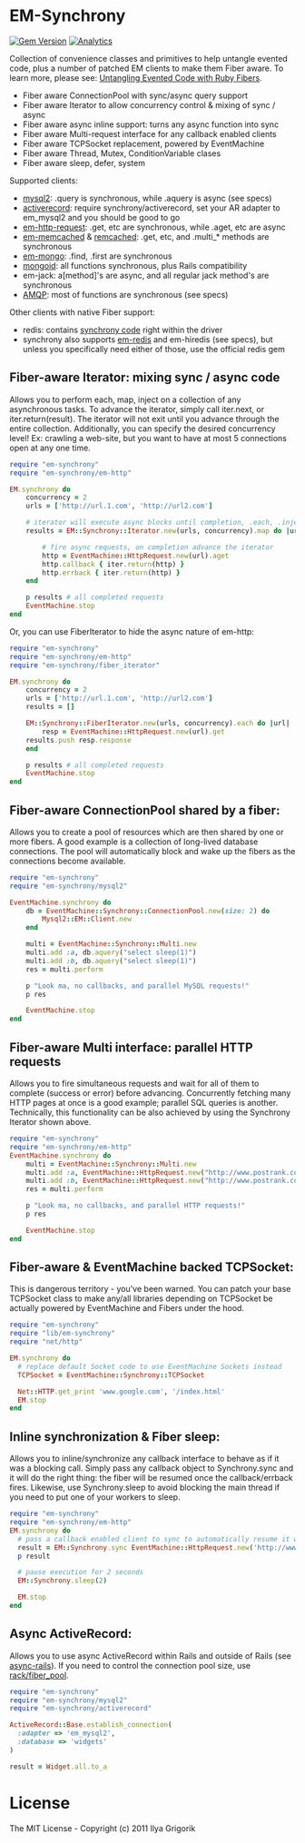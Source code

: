 # EM-Synchrony

[![Gem Version](https://badge.fury.io/rb/em-synchrony.png)](http://rubygems.org/gems/em-synchrony)
[![Analytics](https://ga-beacon.appspot.com/UA-71196-10/em-synchrony/readme)](https://github.com/igrigorik/ga-beacon)

Collection of convenience classes and primitives to help untangle evented code, plus a number of patched EM clients to make them Fiber aware. To learn more, please see: [Untangling Evented Code with Ruby Fibers](http://www.igvita.com/2010/03/22/untangling-evented-code-with-ruby-fibers).

 * Fiber aware ConnectionPool with sync/async query support
 * Fiber aware Iterator to allow concurrency control & mixing of sync / async
 * Fiber aware async inline support: turns any async function into sync
 * Fiber aware Multi-request interface for any callback enabled clients
 * Fiber aware TCPSocket replacement, powered by EventMachine
 * Fiber aware Thread, Mutex, ConditionVariable clases
 * Fiber aware sleep, defer, system

Supported clients:

 * [mysql2](http://github.com/igrigorik/em-synchrony/blob/master/spec/mysql2_spec.rb): .query is synchronous, while .aquery is async (see specs)
 * [activerecord](http://github.com/igrigorik/em-synchrony/blob/master/spec/activerecord_spec.rb): require synchrony/activerecord, set your AR adapter to em_mysql2 and you should be good to go
 * [em-http-request](http://github.com/igrigorik/em-synchrony/blob/master/spec/http_spec.rb): .get, etc are synchronous, while .aget, etc are async
 * [em-memcached](http://github.com/igrigorik/em-synchrony/blob/master/spec/memcache_spec.rb) & [remcached](http://github.com/igrigorik/em-synchrony/blob/master/spec/remcached_spec.rb): .get, etc, and .multi_* methods are synchronous
 * [em-mongo](http://github.com/igrigorik/em-synchrony/blob/master/spec/em-mongo_spec.rb): .find, .first are synchronous
 * [mongoid](http://github.com/igrigorik/em-synchrony/blob/master/spec/mongo_spec.rb): all functions synchronous, plus Rails compatibility
 * em-jack: a[method]'s are async, and all regular jack method's are synchronous
 * [AMQP](http://github.com/ruby-amqp/amqp): most of functions are synchronous (see specs)

Other clients with native Fiber support:

 * redis: contains [synchrony code](https://github.com/ezmobius/redis-rb/blob/master/test/synchrony_driver.rb) right within the driver
 * synchrony also supports [em-redis](http://github.com/igrigorik/em-synchrony/blob/master/spec/redis_spec.rb) and em-hiredis (see specs), but unless you specifically need either of those, use the official redis gem

## Fiber-aware Iterator: mixing sync / async code

Allows you to perform each, map, inject on a collection of any asynchronous tasks. To advance the iterator, simply call iter.next, or iter.return(result). The iterator will not exit until you advance through the entire collection. Additionally, you can specify the desired concurrency level! Ex: crawling a web-site, but you want to have at most 5 connections open at any one time.

```ruby
require "em-synchrony"
require "em-synchrony/em-http"

EM.synchrony do
    concurrency = 2
    urls = ['http://url.1.com', 'http://url2.com']

    # iterator will execute async blocks until completion, .each, .inject also work!
    results = EM::Synchrony::Iterator.new(urls, concurrency).map do |url, iter|

        # fire async requests, on completion advance the iterator
        http = EventMachine::HttpRequest.new(url).aget
        http.callback { iter.return(http) }
        http.errback { iter.return(http) }
    end

    p results # all completed requests
    EventMachine.stop
end
```

Or, you can use FiberIterator to hide the async nature of em-http:

```ruby
require "em-synchrony"
require "em-synchrony/em-http"
require "em-synchrony/fiber_iterator"

EM.synchrony do
    concurrency = 2
    urls = ['http://url.1.com', 'http://url2.com']
    results = []

    EM::Synchrony::FiberIterator.new(urls, concurrency).each do |url|
        resp = EventMachine::HttpRequest.new(url).get
    results.push resp.response
    end

    p results # all completed requests
    EventMachine.stop
end
```

## Fiber-aware ConnectionPool shared by a fiber:
Allows you to create a pool of resources which are then shared by one or more fibers. A good example is a collection of long-lived database connections. The pool will automatically block and wake up the fibers as the connections become available.

```ruby
require "em-synchrony"
require "em-synchrony/mysql2"

EventMachine.synchrony do
    db = EventMachine::Synchrony::ConnectionPool.new(size: 2) do
        Mysql2::EM::Client.new
    end

    multi = EventMachine::Synchrony::Multi.new
    multi.add :a, db.aquery("select sleep(1)")
    multi.add :b, db.aquery("select sleep(1)")
    res = multi.perform

    p "Look ma, no callbacks, and parallel MySQL requests!"
    p res

    EventMachine.stop
end
```

## Fiber-aware Multi interface: parallel HTTP requests
Allows you to fire simultaneous requests and wait for all of them to complete (success or error) before advancing. Concurrently fetching many HTTP pages at once is a good example; parallel SQL queries is another. Technically, this functionality can be also achieved by using the Synchrony Iterator shown above.

```ruby
require "em-synchrony"
require "em-synchrony/em-http"
EventMachine.synchrony do
    multi = EventMachine::Synchrony::Multi.new
    multi.add :a, EventMachine::HttpRequest.new("http://www.postrank.com").aget
    multi.add :b, EventMachine::HttpRequest.new("http://www.postrank.com").apost
    res = multi.perform

    p "Look ma, no callbacks, and parallel HTTP requests!"
    p res

    EventMachine.stop
end
```

## Fiber-aware & EventMachine backed TCPSocket:
This is dangerous territory - you've been warned. You can patch your base TCPSocket class to make any/all libraries depending on TCPSocket be actually powered by EventMachine and Fibers under the hood.

```ruby
require "em-synchrony"
require "lib/em-synchrony"
require "net/http"

EM.synchrony do
  # replace default Socket code to use EventMachine Sockets instead
  TCPSocket = EventMachine::Synchrony::TCPSocket

  Net::HTTP.get_print 'www.google.com', '/index.html'
  EM.stop
end
```

## Inline synchronization & Fiber sleep:
Allows you to inline/synchronize any callback interface to behave as if it was a blocking call. Simply pass any callback object to Synchrony.sync and it will do the right thing: the fiber will be resumed once the callback/errback fires. Likewise, use Synchrony.sleep to avoid blocking the main thread if you need to put one of your workers to sleep.

```ruby
require "em-synchrony"
require "em-synchrony/em-http"
EM.synchrony do
  # pass a callback enabled client to sync to automatically resume it when callback fires
  result = EM::Synchrony.sync EventMachine::HttpRequest.new('http://www.gooogle.com/').aget
  p result

  # pause execution for 2 seconds
  EM::Synchrony.sleep(2)

  EM.stop
end
```

## Async ActiveRecord:

Allows you to use async ActiveRecord within Rails and outside of Rails (see [async-rails](https://github.com/igrigorik/async-rails)). If you need to control the connection pool size, use [rack/fiber_pool](https://github.com/mperham/rack-fiber_pool/).

```ruby
require "em-synchrony"
require "em-synchrony/mysql2"
require "em-synchrony/activerecord"

ActiveRecord::Base.establish_connection(
  :adapter => 'em_mysql2',
  :database => 'widgets'
)

result = Widget.all.to_a
```

# License

The MIT License - Copyright (c) 2011 Ilya Grigorik
